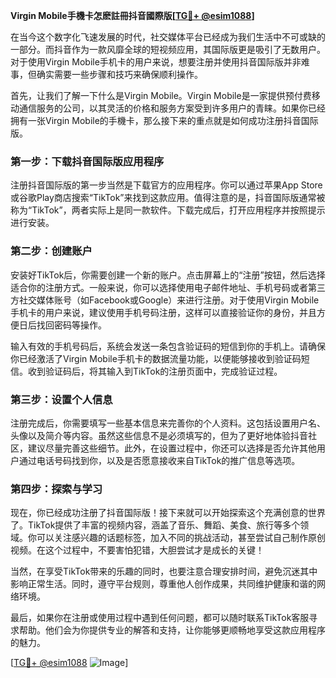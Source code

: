 **Virgin Mobile手機卡怎麽註冊抖音國際版[[TG💪+ @esim1088](https://t.me/s/esim1088)]**

在当今这个数字化飞速发展的时代，社交媒体平台已经成为我们生活中不可或缺的一部分。而抖音作为一款风靡全球的短视频应用，其国际版更是吸引了无数用户。对于使用Virgin Mobile手机卡的用户来说，想要注册并使用抖音国际版并非难事，但确实需要一些步骤和技巧来确保顺利操作。

首先，让我们了解一下什么是Virgin Mobile。Virgin Mobile是一家提供预付费移动通信服务的公司，以其灵活的价格和服务方案受到许多用户的青睐。如果你已经拥有一张Virgin Mobile的手機卡，那么接下来的重点就是如何成功注册抖音国际版。

### 第一步：下载抖音国际版应用程序

注册抖音国际版的第一步当然是下载官方的应用程序。你可以通过苹果App Store或谷歌Play商店搜索“TikTok”来找到这款应用。值得注意的是，抖音国际版通常被称为“TikTok”，两者实际上是同一款软件。下载完成后，打开应用程序并按照提示进行安装。

### 第二步：创建账户

安装好TikTok后，你需要创建一个新的账户。点击屏幕上的“注册”按钮，然后选择适合你的注册方式。一般来说，你可以选择使用电子邮件地址、手机号码或者第三方社交媒体账号（如Facebook或Google）来进行注册。对于使用Virgin Mobile手机卡的用户来说，建议使用手机号码注册，这样可以直接验证你的身份，并且方便日后找回密码等操作。

输入有效的手机号码后，系统会发送一条包含验证码的短信到你的手机上。请确保你已经激活了Virgin Mobile手机卡的数据流量功能，以便能够接收到验证码短信。收到验证码后，将其输入到TikTok的注册页面中，完成验证过程。

### 第三步：设置个人信息

注册完成后，你需要填写一些基本信息来完善你的个人资料。这包括设置用户名、头像以及简介等内容。虽然这些信息不是必须填写的，但为了更好地体验抖音社区，建议尽量完善这些细节。此外，在设置过程中，你还可以选择是否允许其他用户通过电话号码找到你，以及是否愿意接收来自TikTok的推广信息等选项。

### 第四步：探索与学习

现在，你已经成功注册了抖音国际版！接下来就可以开始探索这个充满创意的世界了。TikTok提供了丰富的视频内容，涵盖了音乐、舞蹈、美食、旅行等多个领域。你可以关注感兴趣的话题标签，加入不同的挑战活动，甚至尝试自己制作原创视频。在这个过程中，不要害怕犯错，大胆尝试才是成长的关键！

当然，在享受TikTok带来的乐趣的同时，也要注意合理安排时间，避免沉迷其中影响正常生活。同时，遵守平台规则，尊重他人创作成果，共同维护健康和谐的网络环境。

最后，如果你在注册或使用过程中遇到任何问题，都可以随时联系TikTok客服寻求帮助。他们会为你提供专业的解答和支持，让你能够更顺畅地享受这款应用程序的魅力。

[[TG💪+ @esim1088](https://t.me/s/esim1088) ![Image](https://i.postimg.cc/4NQfJmqS/Snipaste-2025-05-13-00-14-12.png)]